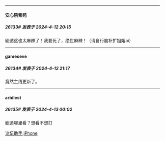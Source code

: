 ﻿
*****

####  安心院紫苑  
##### 26133#       发表于 2024-4-12 20:15

剧透这也太麻辣了！我要死了，绝世麻辣！（请自行脑补扩姐姐ai）


*****

####  gameseve  
##### 26134#       发表于 2024-4-12 21:17

竟然主线更新了。


*****

####  arbilest  
##### 26135#       发表于 2024-4-13 00:02

剧透哪里看？想看不想打

[论坛助手,iPhone](https://bbs.saraba1st.com/2b/forum.php?mod=viewthread&amp;tid=2029836)

